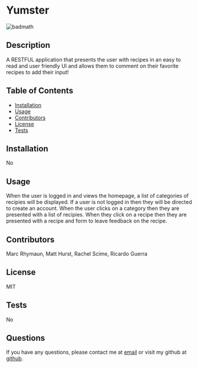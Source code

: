 
 # Yumster 
 ![badmath](https://img.shields.io/badge/License-MIT-blue)
 
 ## Description
 A RESTFUL application that presents the user with recipes in an easy to read and user friendly UI and allows them to comment on their favorite recipes to add their input!
 
 ## Table of Contents
 
 - [Installation](#installation)
 - [Usage](#usage)
 - [Contributors](#contributors)
 - [License](#license)
 - [Tests](#tests)
 
 ## Installation
 No

 ## Usage
 When the user is logged in and views the homepage, a list of categories of recipies will be displayed. If a user is not logged in then they will be directed to create an account. When the user clicks on a category then they are presented with a list of recipies. When they click on a recipe then they are presented with a recipe and form to leave feedback on the recipe. 
 
 ## Contributors
 Marc Rhymaun, Matt Hurst, Rachel Scime, Ricardo Guerra
 
 ## License
 MIT
 
 ## Tests
 No

## Questions
If you have any questions, please contact me at [email](mailto:marcrhymaun@knights.ucf.edu) or visit my github at [github](https://github.com/Titan-MP).
 
 
 